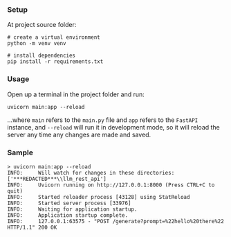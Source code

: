 ### Setup
At project source folder:
```
# create a virtual environment
python -m venv venv

# install dependencies
pip install -r requirements.txt
```

### Usage
Open up a terminal in the project folder and run:
```
uvicorn main:app --reload
```
...where `main` refers to the `main.py` file and `app` refers to the `FastAPI` instance, and `--reload` will run it in development mode, so it will reload the server any time any changes are made and saved.

### Sample
```
> uvicorn main:app --reload
INFO:     Will watch for changes in these directories: ['***REDACTED***\\llm_rest_api']
INFO:     Uvicorn running on http://127.0.0.1:8000 (Press CTRL+C to quit)
INFO:     Started reloader process [43128] using StatReload
INFO:     Started server process [33976]
INFO:     Waiting for application startup.
INFO:     Application startup complete.
INFO:     127.0.0.1:63575 - "POST /generate?prompt=%22hello%20there%22 HTTP/1.1" 200 OK
```